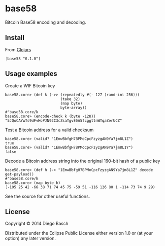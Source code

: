 # base58

Bitcoin Base58 encoding and decoding.

## Install

From [Clojars](https://clojars.org/base58)

    [base58 "0.1.0"]

## Usage examples

Create a WIF Bitcoin key

    base58.core> (def k (->> (repeatedly #(- 127 (rand-int 256))) 
                             (take 32) 
                             (map byte)
                             byte-array))
    #'base58.core/k
    base58.core> (encode-check k (byte -128))
    "5JQoCAYwTs9dFvHoPJN92C3cZsaTgvE6A5fcggttnWTqaZerUCZ"
    
Test a Bitcoin address for a valid checksum

    base58.core> (valid? "1EmwBbfgH7BPMoCpcFzyzgAN9Ya7jm8L1Z")
    true
    base58.core> (valid? "1EmwBbfgH7BPMoCpcFzyzgAN9Ya7jm8L1Y")
    false
    
Decode a Bitcoin address string into the original 160-bit hash of a public key

    base58.core> (def h (-> "1EmwBbfgH7BPMoCpcFzyzgAN9Ya7jm8L1Z" decode get-payload))
    #'base58.core/h
    base58.core> (map byte h)
    (-105 25 42 -66 38 71 74 45 75 -59 51 -116 126 80 1 -114 73 74 9 29)

See the source for other useful functions.

## License

Copyright © 2014 Diego Basch

Distributed under the Eclipse Public License either version 1.0 or (at
your option) any later version.
